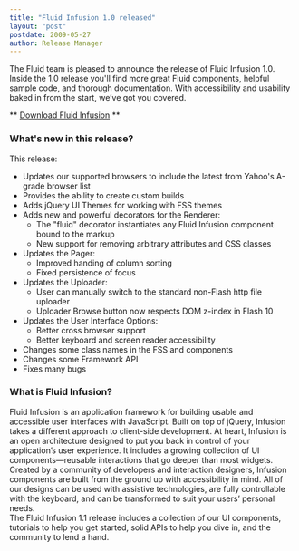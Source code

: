 ```yaml
---
title: "Fluid Infusion 1.0 released"
layout: "post"
postdate: 2009-05-27
author: Release Manager
---
```

The Fluid team is pleased to announce the release of Fluid Infusion 1.0. Inside the 1.0 release you'll find more great Fluid components, helpful sample code, and thorough documentation. With accessibility and usability baked in from the start, we’ve got you covered.

** [Download Fluid Infusion](https://github.com/fluid-project/infusion) **

<h3>What's new in this release?</h3>

<p>This release:</p>
<ul>
	<li>Updates our supported browsers to include the latest from Yahoo's A-grade browser list</li>
	<li>Provides the ability to create custom builds</li>
	<li>Adds jQuery UI Themes for working with FSS themes</li>
	<li>Adds new and powerful decorators for the Renderer:
	<ul>
		<li>The "fluid" decorator instantiates any Fluid Infusion component bound to the markup</li>
		<li>New support for removing arbitrary attributes and CSS classes</li>
	</ul>
	</li>
	<li>Updates the Pager:
	<ul>
		<li>Improved handing of column sorting</li>
		<li>Fixed persistence of focus</li>
	</ul>
	</li>
	<li>Updates the Uploader:
	<ul>
		<li>User can manually switch to the standard non-Flash http file uploader</li>
		<li>Uploader Browse button now respects DOM z-index in Flash 10</li>
	</ul>
	</li>
	<li>Updates the User Interface Options:
	<ul>
		<li>Better cross browser support</li>
		<li>Better keyboard and screen reader accessibility</li>
	</ul>
	</li>
	<li>Changes some class names in the FSS and components</li>
	<li>Changes some Framework API</li>
	<li>Fixes many bugs</li>
</ul>

<h3>What is Fluid Infusion?</h3>
<p>
Fluid Infusion is an application framework for building usable and accessible user interfaces with JavaScript. Built on top of jQuery, Infusion takes a different approach to client-side development. At heart, Infusion is an open architecture designed to put you back in control of your application’s user experience. It includes a growing collection of UI components—reusable interactions that go deeper than most widgets. Created by a community of developers and interaction designers, Infusion components are built from the ground up with accessibility in mind. All of our designs can be used with assistive technologies, are fully controllable with the keyboard, and can be transformed to suit your users’ personal needs.
<br>
The Fluid Infusion 1.1 release includes a collection of our UI components, tutorials to help you get started, solid APIs to help you dive in, and the community to lend a hand.